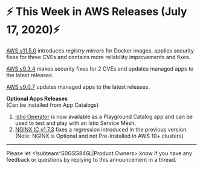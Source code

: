 # :zap: This Week in AWS Releases (July 17, 2020):zap:

[AWS v11.5.0](https://github.com/giantswarm/releases/tree/master/aws/v11.5.0) introduces _registry mirrors_ for Docker images, applies security fixes for three CVEs and contains more reliability improvements and fixes.

[AWS v9.3.4](https://github.com/giantswarm/releases/tree/master/aws/v9.3.4) makes security fixes for 2 CVEs and updates managed apps to the latest releases.

[AWS v9.0.7](https://github.com/giantswarm/releases/tree/master/aws/v9.0.7) updates managed apps to the latest releases.

**Optional Apps Releases**  
(Can be installed from App Catalogs)

1. [Istio Operator](https://github.com/giantswarm/istio-operator) is now available as a Playground Catalog app and can be used to test and play with an Istio Service Mesh.
2. [NGINX IC v1.7.3](https://github.com/giantswarm/nginx-ingress-controller-app/blob/master/CHANGELOG.md#173---2020-07-16) fixes a regression introduced in the previous version. (Note: NGINX is Optional and not Pre-Installed in AWS 10+ clusters)

---
Please let <!subteam^S0GSG846L|Product Owners> know if you have any feedback or questions by replying to this announcement in a thread.
